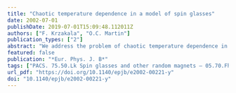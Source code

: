 ```yaml
---
title: "Chaotic temperature dependence in a model of spin glasses"
date: 2002-07-01
publishDate: 2019-07-01T15:09:48.112011Z
authors: ["F. Krzakala", "O.C. Martin"]
publication_types: ["2"]
abstract: "We address the problem of chaotic temperature dependence in disordered glassy systems at equilibrium by following states of a random-energy random-entropy model in temperature; of particular interest are the crossings of the free-energies of these states. We find that this model exhibits strong, weak or no temperature chaos depending on the value of an exponent. This allows us to write a general criterion for temperature chaos in disordered systems, predicting the presence of temperature chaos in the Sherrington-Kirkpatrick and Edwards-Anderson spin glass models, albeit when the number of spins is large enough. The absence of chaos for smaller systems may justify why it is difficult to observe chaos with current simulations. We also illustrate our findings by studying temperature chaos in the naıve mean field equations for the Edwards-Anderson spin glass."
featured: false
publication: "*Eur. Phys. J. B*"
tags: ["PACS. 75.50.Lk Spin glasses and other random magnets – 05.70.Fh Phase transitions: general studies – 64.70.Pf Glass transitions"]
url_pdf: "https://doi.org/10.1140/epjb/e2002-00221-y"
doi: "10.1140/epjb/e2002-00221-y"
---
```



